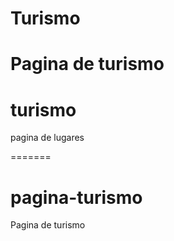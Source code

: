 

# Turismo
Pagina de turismo
=======
# turismo
pagina de lugares

=======
# pagina-turismo
Pagina de turismo
